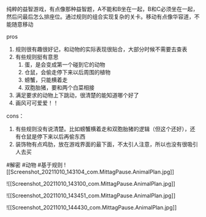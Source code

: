 纯粹的益智游戏，有点像那种益智题，A不能和B坐在一起，B和C必须坐在一起，然后问最后怎么排座位。通过规则的组合实现复杂的关卡。移动有点像华容道，不能随意移动

pros
1. 规则很有趣很好记，和动物的实际表现很贴合，大部分时候不需要去查表
2. 有些规则挺有意思
	1. 蛋，是会变成第一个碰到它的动物
	2. 仓鼠，会偷走停下来以后周围的植物 
	3. 螃蟹，只能横着走
	4. 双胞胎猪，要和两个白菜相接
3. 满足要求的动物上下跳动，很清楚的能知道哪个好了
4. 画风可可爱爱！！

cons：
1. 有些规则没有说清楚。比如螃蟹横着走和双胞胎猪的逻辑（但这个还好），还有仓鼠是停下来以后再偷东西
2. 装饰物有点鸡肋，放在游戏界面的最下面，不太引人注意，所以也没有很吸引人去买

#解密 #动物 #基于规则 
![[Screenshot_20211010_143104_com.MittagPause.AnimalPlan.jpg]]

![[Screenshot_20211010_143100_com.MittagPause.AnimalPlan.jpg]]

![[Screenshot_20211010_143451_com.MittagPause.AnimalPlan.jpg]]

![[Screenshot_20211010_144430_com.MittagPause.AnimalPlan.jpg]]
